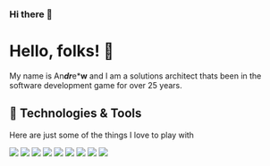 ### Hi there 👋

<!--
**drwharris/drwharris** is a ✨ _special_ ✨ repository because its `README.md` (this file) appears on your GitHub profile.

Here are some ideas to get you started:

- 🔭 I’m currently working on ...
- 🌱 I’m currently learning ...
- 👯 I’m looking to collaborate on ...
- 🤔 I’m looking for help with ...
- 💬 Ask me about ...
- 📫 How to reach me: ...
- 😄 Pronouns: ...
- ⚡ Fun fact: ...
-->

# Hello, folks! 👋
My name is An***dr***e***w** and I am a solutions architect thats been in the software development game for over 25 years.

## 🔧 Technologies & Tools
Here are just some of the things I love to play with

![](https://img.shields.io/badge/OS-Linux-informational?style=flat&logo=linux&logoColor=white&color=#FCC624)
![](https://img.shields.io/badge/Tools-Docker-informational?style=flat&logo=docker&logoColor=white&color=#2496ED)
![](https://img.shields.io/badge/Tools-Docker-informational?style=flat&logo=amazonaws&logoColor=white&color=#232F3E)
![](https://img.shields.io/badge/Tools-Docker-informational?style=flat&logo=microsoftazure&logoColor=white&color=#0078D4)
![](https://img.shields.io/badge/Tools-Docker-informational?style=flat&logo=dotnet&logoColor=white&color=#512BD4)
![](https://img.shields.io/badge/Tools-Docker-informational?style=flat&logo=csharp&logoColor=white&color=#512BD4)
![](https://img.shields.io/badge/Tools-Docker-informational?style=flat&logo=visualstudio&logoColor=white&color=#5C2D91)
![](https://img.shields.io/badge/Tools-Docker-informational?style=flat&logo=visualstudiocode&logoColor=white&color=#007ACC)
![](https://img.shields.io/badge/Tools-Docker-informational?style=flat&logo=dynamics365&logoColor=white&color=#0B53CE)
